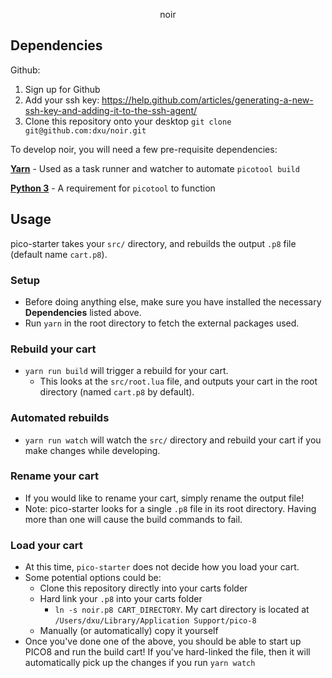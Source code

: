 <p align="center">
  noir
</p>

## Dependencies

Github:
1. Sign up for Github
2. Add your ssh key: https://help.github.com/articles/generating-a-new-ssh-key-and-adding-it-to-the-ssh-agent/
3. Clone this repository onto your desktop `git clone git@github.com:dxu/noir.git`

To develop noir, you will need a few pre-requisite dependencies:

**[Yarn](https://yarnpkg.com/en/docs/install#mac-stable)** - Used as a task runner and watcher to automate `picotool build`

**[Python 3](https://realpython.com/installing-python/)** - A requirement for `picotool` to function

## Usage

pico-starter takes your `src/` directory, and rebuilds the output `.p8` file (default name `cart.p8`).

### Setup

- Before doing anything else, make sure you have installed the necessary **Dependencies** listed above.
- Run `yarn` in the root directory to fetch the external packages used.

### Rebuild your cart

- `yarn run build` will trigger a rebuild for your cart.
  - This looks at the `src/root.lua` file, and outputs your cart in the root directory (named `cart.p8` by default).

### Automated rebuilds

- `yarn run watch` will watch the `src/` directory and rebuild your cart if you make changes while developing.

### Rename your cart

- If you would like to rename your cart, simply rename the output file!
- Note: pico-starter looks for a single `.p8` file in its root directory. Having more than one will cause the build commands to fail.

### Load your cart

- At this time, `pico-starter` does not decide how you load your cart.
- Some potential options could be:
  - Clone this repository directly into your carts folder
  - Hard link your `.p8` into your carts folder
    - `ln -s noir.p8 CART_DIRECTORY`. My cart directory is located at `/Users/dxu/Library/Application Support/pico-8`
  - Manually (or automatically) copy it yourself
- Once you've done one of the above, you should be able to start up PICO8 and run the build cart! If you've hard-linked the file, then it will automatically pick up the changes if you run `yarn watch`
